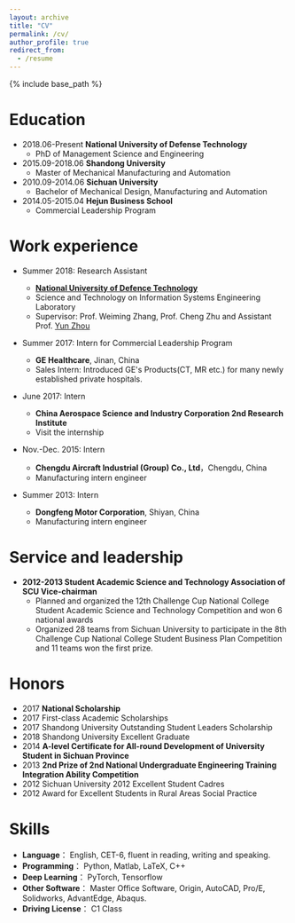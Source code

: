 ```yaml
---
layout: archive
title: "CV"
permalink: /cv/
author_profile: true
redirect_from:
  - /resume
---
```


{% include base_path %}

Education
======
* 2018.06-Present **National University of Defense Technology**
  * PhD of Management Science and Engineering
* 2015.09-2018.06 **Shandong University**
  * Master of Mechanical Manufacturing and Automation
* 2010.09-2014.06 **Sichuan University**
  * Bachelor of Mechanical Design, Manufacturing and Automation
* 2014.05-2015.04 **Hejun Business School**
  * Commercial Leadership Program

Work experience
======
* Summer 2018: Research Assistant
  * [**National University of Defence Technology**](https://english.nudt.edu.cn/)
  * Science and Technology on Information Systems Engineering Laboratory
  * Supervisor: Prof. Weiming Zhang, Prof. Cheng Zhu and Assistant Prof. [Yun Zhou](https://yzhou.github.io/#opennewwindow)

* Summer 2017: Intern for Commercial Leadership Program
  * **GE Healthcare**, Jinan, China
  * Sales Intern: Introduced GE's Products(CT, MR etc.) for many newly established private hospitals.

* June 2017: Intern
  * **China Aerospace Science and Industry Corporation 2nd Research Institute**
  * Visit the internship

* Nov.-Dec. 2015: Intern
  * **Chengdu Aircraft Industrial (Group) Co., Ltd**，Chengdu, China
  * Manufacturing intern engineer 

* Summer 2013: Intern
  * **Dongfeng Motor Corporation**, Shiyan, China
  * Manufacturing intern engineer

<!--<ul>{% for post in site.publications %}-->
<!--{% include archive-single-cv.html %}-->
<!--{% endfor %}</ul>-->

<!--Talks-->
<!--======-->
<!--  <ul>{% for post in site.talks %}-->
<!--    {% include archive-single-talk-cv.html %}-->
<!--  {% endfor %}</ul>-->
  
<!--Teaching-->
<!--======-->
<!--  <ul>{% for post in site.teaching %}-->
<!--    {% include archive-single-cv.html %}-->
<!--  {% endfor %}</ul>-->


Service and leadership
======
* **2012-2013 Student Academic Science and Technology Association of SCU Vice-chairman**
  * Planned and organized the 12th Challenge Cup National College Student Academic Science and Technology Competition and won 6 national awards
  * Organized 28 teams from Sichuan University to participate in the 8th Challenge Cup National College Student Business Plan Competition and 11 teams won the first prize.
  
Honors
======
* 2017 **National Scholarship**
* 2017 First-class Academic Scholarships
* 2017 Shandong University Outstanding Student Leaders Scholarship
* 2018 Shandong University Excellent Graduate
* 2014 **A-level Certificate for All-round Development of University Student in Sichuan Province**
* 2013 **2nd Prize of 2nd National Undergraduate Engineering Training Integration Ability Competition**
* 2012 Sichuan University 2012 Excellent Student Cadres
* 2012 Award for Excellent Students in Rural Areas Social Practice

Skills
======
* **Language**：    English, CET-6, fluent in reading, writing and speaking.
* **Programming**： Python, Matlab, LaTeX, C++
* **Deep Learning**： PyTorch, Tensorflow
* **Other Software**： Master Office Software, Origin, AutoCAD, Pro/E, Solidworks, AdvantEdge, Abaqus.
* **Driving License**： C1 Class

